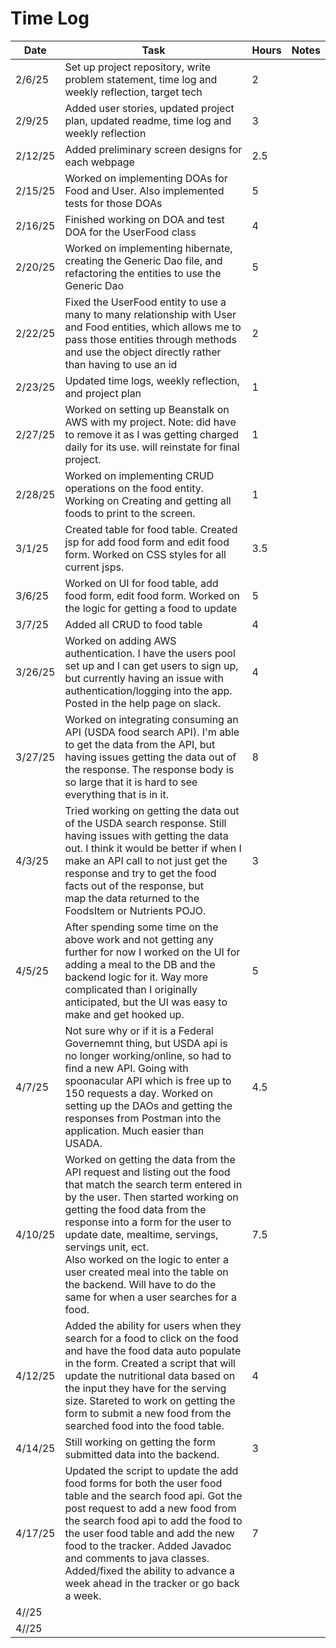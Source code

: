 # Time Log

| Date  | Task                                                                                                                                                                                                                                                                                                                                                                                                                                  | Hours | Notes |
|-------|---------------------------------------------------------------------------------------------------------------------------------------------------------------------------------------------------------------------------------------------------------------------------------------------------------------------------------------------------------------------------------------------------------------------------------------|-------|-------|
| 2/6/25 | Set up project repository, write problem statement, time log and weekly reflection, target tech                                                                                                                                                                                                                                                                                                                                       | 2     | 
| 2/9/25 | Added user stories, updated project plan, updated readme, time log and weekly reflection                                                                                                                                                                                                                                                                                                                                              | 3     |       |
| 2/12/25 | Added preliminary screen designs for each webpage                                                                                                                                                                                                                                                                                                                                                                                     | 2.5   |       |
| 2/15/25 | Worked on implementing DOAs for Food and User. Also implemented tests for those DOAs                                                                                                                                                                                                                                                                                                                                                  | 5     |       |
| 2/16/25 | Finished working on DOA and test DOA for the UserFood class                                                                                                                                                                                                                                                                                                                                                                           | 4     |       |
| 2/20/25 | Worked on implementing hibernate, creating the Generic Dao file, and refactoring the entities to use the Generic Dao                                                                                                                                                                                                                                                                                                                  | 5     |       |
| 2/22/25 | Fixed the UserFood entity to use a many to many relationship with User and Food entities, which allows me to <br/> pass those entities through methods and use the object directly rather than having to use an id                                                                                                                                                                                                                    | 2     |       |
| 2/23/25 | Updated time logs, weekly reflection, and project plan                                                                                                                                                                                                                                                                                                                                                                                | 1     |       |
| 2/27/25 | Worked on setting up Beanstalk on AWS with my project. Note: did have to remove it as I was getting charged daily for its use. will reinstate for final project.                                                                                                                                                                                                                                                                      | 1     |       |
| 2/28/25 | Worked on implementing CRUD operations on the food entity. Working on Creating and getting all foods to print to the screen.                                                                                                                                                                                                                                                                                                          | 1     |       |
| 3/1/25 | Created table for food table. Created jsp for add food form and edit food form. Worked on CSS styles for all current jsps.                                                                                                                                                                                                                                                                                                            | 3.5   |       |
| 3/6/25 | Worked on UI for food table, add food form, edit food form. Worked on the logic for getting a food to update                                                                                                                                                                                                                                                                                                                          | 5     |       |
| 3/7/25 | Added all CRUD to food table                                                                                                                                                                                                                                                                                                                                                                                                          | 4     |       |
| 3/26/25 | Worked on adding AWS authentication. I have the users pool set up and I can get users to sign up, but currently having an issue with authentication/logging into the app. Posted in the help page on slack.                                                                                                                                                                                                                           | 4     |       |
| 3/27/25 | Worked on integrating consuming an API (USDA food search API). I'm able to get the data from the API, but having issues getting the data out of the response. The response body is so large that it is hard to see<br/> everything that is in it.                                                                                                                                                                                     | 8     |       |
| 4/3/25 | Tried working on getting the data out of the USDA search response. Still having issues with getting the data out. I think it would be better if when I make an API call to not just get the response and try to get the food facts out of the response, but <br/> map the data returned to the FoodsItem or Nutrients POJO.                                                                                                           | 3     |       |
| 4/5/25 | After spending some time on the above work and not getting any further for now I worked on the UI for adding a meal to the DB and the backend logic for it. Way more complicated than I originally anticipated, but the UI was easy to make and get hooked up.                                                                                                                                                                        | 5     |       |
| 4/7/25 | Not sure why or if it is a Federal Governemnt thing, but USDA api is no longer working/online, so had to find a new API. Going with spoonacular API which is free up to 150 requests a day. Worked on setting up the DAOs and getting the responses from Postman into the application. Much easier than USADA.                                                                                                                        | 4.5   |       |
| 4/10/25 | Worked on getting the data from the API request and listing out the food that match the search term entered in by the user. Then started working on getting the food data from the response into a form for the user to update date, mealtime, servings, servings unit, ect. <br/> Also worked on the logic to enter a user created meal into the table on the backend. Will have to do the same for when a user searches for a food. | 7.5   |       |
| 4/12/25 | Added the ability for users when they search for a food to click on the food and have the food data auto populate in the form. Created a script that will update the nutritional data based on the input they have for the serving size. Stareted to work on getting the form to submit a new food from the searched food into the food table.                                                                                        | 4     |       |
| 4/14/25 | Still working on getting the form submitted data into the backend.                                                                                                                                                                                                                                                                                                                                                                    | 3     |       |
| 4/17/25 | Updated the script to update the add food forms for both the user food table and the search food api. Got the post request to add a new food from the search food api to add the food to the user food table and add the new food to the tracker. Added Javadoc and comments to java classes. Added/fixed the ability to advance a week ahead in the tracker or go back a week.                                                       | 7     |       |
| 4//25 |                                                                                                                                                                                                                                                                                                                                                                                                                                       |       |       |
| 4//25 |                                                                                                                                                                                                                                                                                                                                                                                                                                       |       |       |
